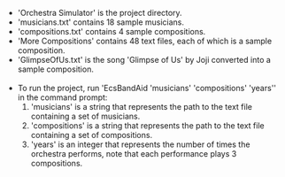 - 'Orchestra Simulator' is the project directory.
- 'musicians.txt' contains 18 sample musicians.
- 'compositions.txt' contains 4 sample compositions.
- 'More Compositions' contains 48 text files, each of which is a sample composition.
- 'GlimpseOfUs.txt' is the song 'Glimpse of Us' by Joji converted into a sample composition. <br><br>
- To run the project, run 'EcsBandAid 'musicians' 'compositions' 'years'' in the command prompt:
  1. 'musicians' is a string that represents the path to the text file containing a set of musicians.
  2. 'compositions' is a string that represents the path to the text file containing a set of compositions.
  3. 'years' is an integer that represents the number of times the orchestra performs, note that each performance plays 3 compositions.
